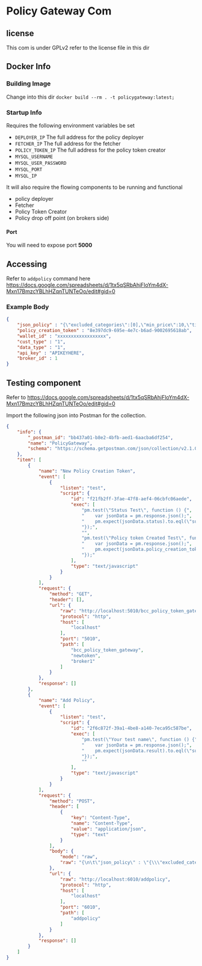 # Policy Gateway Com

## license
This com is under GPLv2 refer to the license file in this dir

## Docker Info

### Building Image
Change into this dir
`docker build --rm . -t policygateway:latest;`

### Startup Info
Requires the following environment variables be set 
* `DEPLOYER_IP` The full address for the policy deployer
* `FETCHER_IP` The full address for the fetcher
* `POLICY_TOKEN_IP` The full address for the policy token creator
* `MYSQL_USERNAME`
* `MYSQL_USER_PASSWORD`
* `MYSQL_PORT`
* `MYSQL_IP` 

It will also require the flowing components to be running and functional 
* policy deployer
* Fetcher
* Policy Token Creator
* Policy drop off point (on brokers side)

#### Port
You will need to expose port **5000**

## Accessing
Refer to `addpolicy` command here https://docs.google.com/spreadsheets/d/1tx5qSRbAhjFloYm4dX-Mxn17BmzcYBLhHZqnTUNTeOo/edit#gid=0


### Example Body
``` json
{
	"json_policy" : "{\"excluded_categories\":[0],\"min_price\":10,\"time_period\":{\"start\":-4785955200,\"end\":693705600},\"data_type\":\"heart rate\",\"wallet_ID\":\"xxxxxxxxxxxxxxxxxx\",\"active\":[true, false],\"report_log\":[{\"data\":\"123\",\"hash\":\"321\"}]}",
	"policy_creation_token" : "8e397dc9-695e-4e7c-b6ad-9002695618ab",
    "wallet_id" : "xxxxxxxxxxxxxxxxxx",
    "cust_type" : "1",
    "data_type" : "1",
	"api_key" : "APIKEYHERE",
	"broker_id" : 1
}
```
## Testing component

Refer to https://docs.google.com/spreadsheets/d/1tx5qSRbAhjFloYm4dX-Mxn17BmzcYBLhHZqnTUNTeOo/edit#gid=0

Import the following json into Postman for the collection.

```json
{
	"info": {
		"_postman_id": "bb437a01-b8e2-4bfb-aed1-6aacba6df254",
		"name": "PolicyGateway",
		"schema": "https://schema.getpostman.com/json/collection/v2.1.0/collection.json"
	},
	"item": [
		{
			"name": "New Policy Creation Token",
			"event": [
				{
					"listen": "test",
					"script": {
						"id": "f21fb2ff-3fae-47f8-aef4-06cbfc06aede",
						"exec": [
							"pm.test(\"Status Test\", function () {",
							"    var jsonData = pm.response.json();",
							"    pm.expect(jsonData.status).to.eql(\"success\");",
							"});",
							"",
							"pm.test(\"Policy token Created Test\", function () {",
							"    var jsonData = pm.response.json();",
							"    pm.expect(jsonData.policy_creation_token).not.eql(null);",
							"});"
						],
						"type": "text/javascript"
					}
				}
			],
			"request": {
				"method": "GET",
				"header": [],
				"url": {
					"raw": "http://localhost:5010/bcc_policy_token_gateway/newtoken/broker1",
					"protocol": "http",
					"host": [
						"localhost"
					],
					"port": "5010",
					"path": [
						"bcc_policy_token_gateway",
						"newtoken",
						"broker1"
					]
				}
			},
			"response": []
		},
		{
			"name": "Add Policy",
			"event": [
				{
					"listen": "test",
					"script": {
						"id": "2f6c872f-39a1-4be8-a140-7eca95c587be",
						"exec": [
							"pm.test(\"Your test name\", function () {",
							"    var jsonData = pm.response.json();",
							"    pm.expect(jsonData.result).to.eql(\"success\");",
							"});",
							""
						],
						"type": "text/javascript"
					}
				}
			],
			"request": {
				"method": "POST",
				"header": [
					{
						"key": "Content-Type",
						"name": "Content-Type",
						"value": "application/json",
						"type": "text"
					}
				],
				"body": {
					"mode": "raw",
					"raw": "{\n\t\"json_policy\" : \"{\\\"excluded_categories\\\":[0],\\\"min_price\\\":10,\\\"time_period\\\":{\\\"start\\\":-4785955200,\\\"end\\\":693705600},\\\"data_type\\\":\\\"heart rate\\\",\\\"wallet_ID\\\":\\\"xxxxxxxxxxxxxxxxxx\\\",\\\"active\\\":[true, false],\\\"report_log\\\":[{\\\"data\\\":\\\"123\\\",\\\"hash\\\":\\\"321\\\"}]}\",\n\t\"policy_creation_token\" : \"{{create_token}}\",\n\t\"wallet_id\" : \"xxxxxxxxxxxxxxxxxx\",\n    \"cust_type\" : \"1\",\n    \"data_type\" : \"1\",\n\t\"api_key\" : \"1%2FNqGfXpB79y-g3Bcris0wSR5gra9YEorsyXl6EDshxVQ6_E5AMuIm3fqTfodNV5F3\",\n\t\"broker_id\" : 1\n} "
				},
				"url": {
					"raw": "http://localhost:6010/addpolicy",
					"protocol": "http",
					"host": [
						"localhost"
					],
					"port": "6010",
					"path": [
						"addpolicy"
					]
				}
			},
			"response": []
		}
	]
}
```

